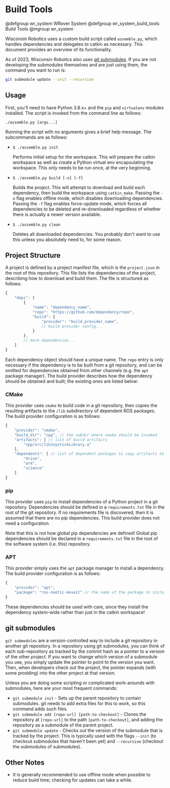# Build Tools

@defgroup wr_system WRover System
@defgroup wr_system_build_tools Build Tools
@ingroup wr_system

Wisconsin Robotics uses a custom build script called `assemble.py`, which handles dependencies and delegates to catkin as necessary.
This document provides an overview of its functionality.

As of 2023, Wisconsin Roboitcs also uses [git submodules](#git-submodules).  If you are not developing the submodules themselves and are just using them, the command you want to run is:

```bash
git submodule update --init --recursive
```

## Usage

First, you'll need to have Python 3.8.x+ and the `pip` and `virtualenv` modules installed.
The script is invoked from the command line as follows:

```shell
./assemble.py [args...]
```

Running the script with no arguments gives a brief help message.
The subcommands are as follows:

* `$ ./assemble.py init`

  Performs initial setup for the workspace.
  This will prepare the catkin workspace as well as create a Python virtual env encapsulating the workspace.
  This only needs to be run once, at the very beginning.

* `$ ./assemble.py build [-o] [-f]`

  Builds the project.
  This will attempt to download and build each dependency, then build the workspace using `catkin_make`.
  Passing the `-o` flag enables offline mode, which disables downloading dependencies.
  Passing the `-f` flag enables force-update mode, which forces all dependencies to be deleted and re-downloaded regardless of whether there is actually a newer version available.

* `$ ./assemble.py clean`

  Deletes all downloaded dependencies.
  You probably don't want to use this unless you absolutely need to, for some reason.

## Project Structure

A project is defined by a project manifest file, which is the `project.json` in the root of this repository.
This file lists the dependencies of the project, describing how to download and build them.
The file is structured as follows:

```js
{
    "deps": [
        {
            "name": "dependency_name",
            "repo": "https://github.com/dependency/repo",
            "build": {
                "provider": "build_provider_name",
                // build provider config...
            }
        },
        // more dependencies...
    ]
}
```

Each dependency object should have a unique name.
The `repo` entry is only necessary if the dependency is to be built from a git repository, and can be omitted for dependencies obtained from other channels (e.g. the `apt` package manager).
The build provider describes how the dependency should be obtained and built; the existing ones are listed below:

### CMake

This provider uses `cmake` to build code in a git repository, then copies the resulting artifacts to the `/lib` subdirectory of dependent ROS packages.
The build provider configuration is as follows:

```js
{
    "provider": "cmake",
    "build_dir": "cpp", // the subdir where cmake should be invoked
    "artifacts": [ // list of build artifacts
        "cpp/src/libJoystickLibrary.a"
    ],
    "dependents": [ // list of dependent packages to copy artifacts to
        "drive",
        "arm",
        "science"
    ]
}
```

### pip

This provider uses `pip` to install dependencies of a Python project in a git repository.
Dependencies should be defined in a `requirements.txt` file in the root of the git repository.
If no requirements file is discovered, then it is assumed that there are no pip dependencies.
This build provider does not need a configuration.

Note that this is not how global pip dependencies are defined!
Global pip dependencies should be declared in a `requirements.txt` file in the root of the software system (i.e. this) repository.

### APT

This provider simply uses the `apt` package manager to install a dependency.
The build provider configuration is as follows:

```js
{
    "provider": "apt",
    "package": "ros-noetic-moveit" // the name of the package to install
}
```

These dependencies should be used with care, since they install the dependency system-wide rather than just in the catkin workspace!

## git submodules

`git submodules` are a version-controlled way to include a git repository in another git repository.  In a repository using git submodules, you can think of each sub-repository as tracked by the commit hash as a pointer to a version of the other project.  If you want to change which version of a submodule you use, you simply update the pointer to point to the version you want.  Then, when developers check out the project, the pointer expands (with some prodding) into the other project at that version.

Unless you are doing some scripting or complicated work-arounds with submodules, here are your most frequent commands:

* `git submodule init` - Sets up the parent repository to contain submodules.  git needs to add extra files for this to work, so this command adds such files.
* `git submodule add [repo-url] [path-to-checkout]` - Clones the repository at `[repo-url]` to the path `[path-to-checkout]`, and adding the repository as a submodule of the parent project.
* `git submodule update` - Checks out the version of the submodule that is tracked by the project.  This is typically used with the flags `--init` (to checkout submodules that haven't been yet) and `--recursive` (checkout the submodules of submodules).

## Other Notes

* It is generally recommended to use offline mode when possible to reduce build time; checking for updates can take a while.
